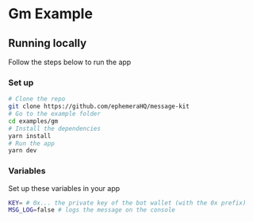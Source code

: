 # Gm Example

## Running locally

Follow the steps below to run the app

### Set up

```bash [cmd]
# Clone the repo
git clone https://github.com/ephemeraHQ/message-kit
# Go to the example folder
cd examples/gm
# Install the dependencies
yarn install
# Run the app
yarn dev
```

### Variables

Set up these variables in your app

```bash [cmd]
KEY= # 0x... the private key of the bot wallet (with the 0x prefix)
MSG_LOG=false # logs the message on the console
```
